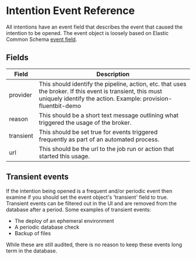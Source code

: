 # Intention Event Reference

All intentions have an event field that describes the event that caused the intention to be opened. The event object is loosely based on Elastic Common Schema [event field](https://www.elastic.co/guide/en/ecs/current/ecs-event.html).

## Fields

| Field | Description |
| --- | --- |
| provider | This should identify the pipeline, action, etc. that uses the broker.  If this event is transient, this must uniquely identify the action. Example: provision-fluentbit-demo |
| reason | This should be a short text message outlining what triggered the usage of the broker. |
| transient | This should be set true for events triggered frequently as part of an automated process. |
| url | This should be the url to the job run or action that started this usage. |

## Transient events

If the intention being opened is a frequent and/or periodic event then examine if you should set the event object's 'transient' field to true. Transient events can be filtered out in the UI and are removed from the database after a period. Some examples of transient events:

* The deploy of an ephemeral environment
* A periodic database check
* Backup of files

While these are still audited, there is no reason to keep these events long term in the database.


